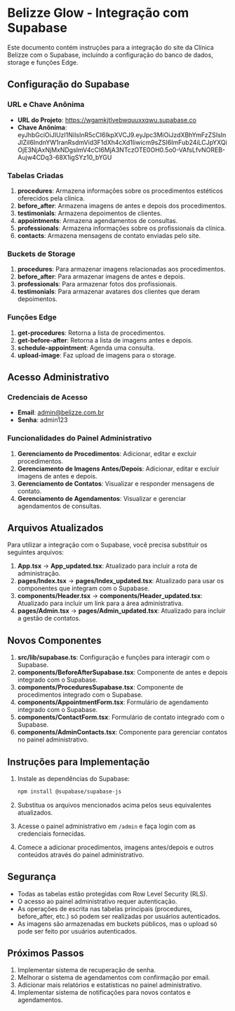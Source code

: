# Belizze Glow - Integração com Supabase

Este documento contém instruções para a integração do site da Clínica Belizze com o Supabase, incluindo a configuração do banco de dados, storage e funções Edge.

## Configuração do Supabase

### URL e Chave Anônima
- **URL do Projeto**: https://wgamkjtlvebwquuxxqwu.supabase.co
- **Chave Anônima**: eyJhbGciOiJIUzI1NiIsInR5cCI6IkpXVCJ9.eyJpc3MiOiJzdXBhYmFzZSIsInJlZiI6IndnYW1ranRsdmVid3F1dXh4cXd1Iiwicm9sZSI6ImFub24iLCJpYXQiOjE3NjAxNjMxNDgsImV4cCI6MjA3NTczOTE0OH0.5o0-VAfsLfvNOREB-Aujw4CDq3-68X1igSYz10_bYGU

### Tabelas Criadas
1. **procedures**: Armazena informações sobre os procedimentos estéticos oferecidos pela clínica.
2. **before_after**: Armazena imagens de antes e depois dos procedimentos.
3. **testimonials**: Armazena depoimentos de clientes.
4. **appointments**: Armazena agendamentos de consultas.
5. **professionals**: Armazena informações sobre os profissionais da clínica.
6. **contacts**: Armazena mensagens de contato enviadas pelo site.

### Buckets de Storage
1. **procedures**: Para armazenar imagens relacionadas aos procedimentos.
2. **before_after**: Para armazenar imagens de antes e depois.
3. **professionals**: Para armazenar fotos dos profissionais.
4. **testimonials**: Para armazenar avatares dos clientes que deram depoimentos.

### Funções Edge
1. **get-procedures**: Retorna a lista de procedimentos.
2. **get-before-after**: Retorna a lista de imagens antes e depois.
3. **schedule-appointment**: Agenda uma consulta.
4. **upload-image**: Faz upload de imagens para o storage.

## Acesso Administrativo

### Credenciais de Acesso
- **Email**: admin@belizze.com.br
- **Senha**: admin123

### Funcionalidades do Painel Administrativo
1. **Gerenciamento de Procedimentos**: Adicionar, editar e excluir procedimentos.
2. **Gerenciamento de Imagens Antes/Depois**: Adicionar, editar e excluir imagens de antes e depois.
3. **Gerenciamento de Contatos**: Visualizar e responder mensagens de contato.
4. **Gerenciamento de Agendamentos**: Visualizar e gerenciar agendamentos de consultas.

## Arquivos Atualizados

Para utilizar a integração com o Supabase, você precisa substituir os seguintes arquivos:

1. **App.tsx** → **App_updated.tsx**: Atualizado para incluir a rota de administração.
2. **pages/Index.tsx** → **pages/Index_updated.tsx**: Atualizado para usar os componentes que integram com o Supabase.
3. **components/Header.tsx** → **components/Header_updated.tsx**: Atualizado para incluir um link para a área administrativa.
4. **pages/Admin.tsx** → **pages/Admin_updated.tsx**: Atualizado para incluir a gestão de contatos.

## Novos Componentes

1. **src/lib/supabase.ts**: Configuração e funções para interagir com o Supabase.
2. **components/BeforeAfterSupabase.tsx**: Componente de antes e depois integrado com o Supabase.
3. **components/ProceduresSupabase.tsx**: Componente de procedimentos integrado com o Supabase.
4. **components/AppointmentForm.tsx**: Formulário de agendamento integrado com o Supabase.
5. **components/ContactForm.tsx**: Formulário de contato integrado com o Supabase.
6. **components/AdminContacts.tsx**: Componente para gerenciar contatos no painel administrativo.

## Instruções para Implementação

1. Instale as dependências do Supabase:
   ```bash
   npm install @supabase/supabase-js
   ```

2. Substitua os arquivos mencionados acima pelos seus equivalentes atualizados.

3. Acesse o painel administrativo em `/admin` e faça login com as credenciais fornecidas.

4. Comece a adicionar procedimentos, imagens antes/depois e outros conteúdos através do painel administrativo.

## Segurança

- Todas as tabelas estão protegidas com Row Level Security (RLS).
- O acesso ao painel administrativo requer autenticação.
- As operações de escrita nas tabelas principais (procedures, before_after, etc.) só podem ser realizadas por usuários autenticados.
- As imagens são armazenadas em buckets públicos, mas o upload só pode ser feito por usuários autenticados.

## Próximos Passos

1. Implementar sistema de recuperação de senha.
2. Melhorar o sistema de agendamentos com confirmação por email.
3. Adicionar mais relatórios e estatísticas no painel administrativo.
4. Implementar sistema de notificações para novos contatos e agendamentos.
